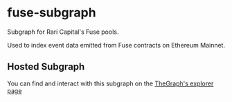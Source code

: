 # fuse-subgraph

Subgraph for Rari Capital's Fuse pools.

Used to index event data emitted from Fuse contracts on Ethereum Mainnet.

## Hosted Subgraph

You can find and interact with this subgraph on the [TheGraph's explorer page](https://thegraph.com/explorer/subgraph/platocrat/fuse-subgraph?selected=logs)
